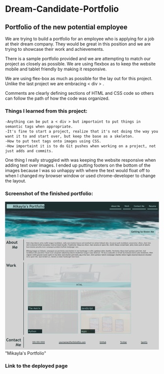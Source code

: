 # Dream-Candidate-Portfolio

## Portfolio of the new potential employee

We are trying to build a portfolio for an employee who is applying for a job at their dream company. They would be great in this position and we are trying to showcase their work and achievements. 

There is a sample portfolio provided and we are attempting to match our project as closely as possible. 
We are using flexbox as to keep the website mobile and tablet friendly by making it responsive. 

We are using flex-box as much as possible for the lay out for this project. Unlike the last project we are embracing < div > .

Comments are clearly defining sections of HTML and CSS code so others can follow the path of how the code was organized. 


### Things I learned from this project:

    -Anything can be put a < div > but importaint to put things in semantic tags when appropriate. 
    -It's fine to start a project, realize that it's not doing the way you want it to and start over, but keep the base as a skeleton. 
    -How to put text tags onto images using CSS. 
    -How importaint it is to do Git pushes when working on a project, not just adds and commits.  


One thing I really struggled with was keeping the website responsive when adding text over images.  I ended up putting footers on the bottom of the images because I was so unhappy with where the text would float off to when I changed my browser window or used chrome-developer to change the layout.    

### Screenshot of the finished portfolio:
![altText](assets\images\ScreenShot.png)"Mikayla's Portfolio"

### Link to the deployed page 


